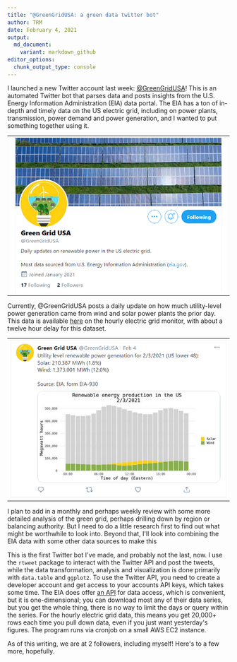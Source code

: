 ```yaml
---
title: "@GreenGridUSA: a green data twitter bot"
author: TRM
date: February 4, 2021
output:
  md_document:
    variant: markdown_github
editor_options: 
  chunk_output_type: console
---
```


I launched a new Twitter account last week: [@GreenGridUSA](https://twitter.com/GreenGridUSA)! This is an automated Twitter bot that parses data and posts insights from the U.S. Energy Information Administration (EIA) data portal. The EIA has a ton of in-depth and timely data on the US electric grid, including on power plants, transmission, power demand and power generation, and I wanted to put something together using it.

<table><tr><td align="center">
    <img src="/post-images/greengridusa/image1.PNG" />
</td></tr></table>


Currently, @GreenGridUSA posts a daily update on how much utility-level power generation came from wind and solar power plants the prior day. This data is available [here](https://www.eia.gov/beta/electricity/gridmonitor/dashboard/electric_overview/US48/US48) on the hourly electric grid monitor, with about a twelve hour delay for this dataset.

<table><tr><td align="center">
    <img src="/post-images/greengridusa/image2.PNG" />
</td></tr></table>

I plan to add in a monthly and perhaps weekly review with some more detailed analysis of the green grid, perhaps drilling down by region or balancing authority. But I need to do a little research first to find out what might be worthwhile to look into. Beyond that, I'll look into combining the EIA data with some other data sources to make this 

This is the first Twitter bot I've made, and probably not the last, now. I use the `rtweet` package to interact with the Twitter API and post the tweets, while the data transformation, analysis and visualization is done primarily with `data.table` and `ggplot2`. To use the Twitter API, you need to create a developer account and get access to your accounts API keys, which takes some time. The EIA does offer [an API](https://www.eia.gov/opendata/) for data access, which is convenient, but it is one-dimensional; you can download most any of their data series, but you get the whole thing, there is no way to limit the days or query within the series. For the hourly electric grid data, this means you get 20,000+ rows each time you pull down data, even if you just want yesterday's figures. The program runs via cronjob on a small AWS EC2 instance.

As of this writing, we are at 2 followers, including myself! Here's to a few more, hopefully.










